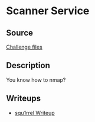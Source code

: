 # Scanner Service

## Source

[Challenge files](/files/sekaictf2023/scanner-service/)

## Description

You know how to nmap?

## Writeups

- [squ1rrel Writeup](https://web.archive.org/web/20231129134104/https://squ1rrel.dev/sekai-scanner)